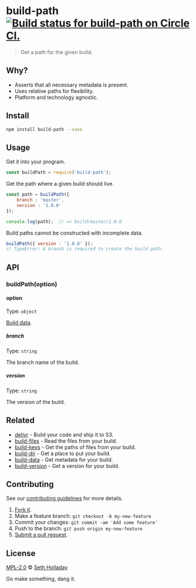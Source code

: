 # build-path [![Build status for build-path on Circle CI.](https://img.shields.io/circleci/project/sholladay/build-path/master.svg "Circle Build Status")](https://circleci.com/gh/sholladay/build-path "Build Path Builds")

> Get a path for the given build.

## Why?

 - Asserts that all necessary metadata is present.
 - Uses relative paths for flexibility.
 - Platform and technology agnostic.

## Install

```sh
npm install build-path --save
```

## Usage

Get it into your program.

```js
const buildPath = require('build-path');
```

Get the path where a given build should live.

```js
const path = buildPath({
    branch : 'master',
    version : '1.0.0'
});

console.log(path);  // => build/master/1.0.0
```

Build paths cannot be constructed with incomplete data.

```js
buildPath({ version : '1.0.0' });
// TypeError: A branch is required to create the build path.
```

## API

### buildPath(option)

#### option

Type: `object`

[Build data](https://github.com/sholladay/build-data).

##### branch

Type: `string`

The branch name of the build.

##### version

Type: `string`

The version of the build.

## Related

 - [delivr](https://github.com/sholladay/delivr) - Build your code and ship it to S3.
 - [build-files](https://github.com/sholladay/build-files) - Read the files from your build.
 - [build-keys](https://github.com/sholladay/build-keys) - Get the paths of files from your build.
 - [build-dir](https://github.com/sholladay/build-dir) - Get a place to put your build.
 - [build-data](https://github.com/sholladay/build-data) - Get metadata for your build.
 - [build-version](https://github.com/sholladay/build-version) - Get a version for your build.

## Contributing

See our [contributing guidelines](https://github.com/sholladay/build-path/blob/master/CONTRIBUTING.md "The guidelines for participating in this project.") for more details.

1. [Fork it](https://github.com/sholladay/build-path/fork).
2. Make a feature branch: `git checkout -b my-new-feature`
3. Commit your changes: `git commit -am 'Add some feature'`
4. Push to the branch: `git push origin my-new-feature`
5. [Submit a pull request](https://github.com/sholladay/build-path/compare "Submit code to this project for review.").

## License

[MPL-2.0](https://github.com/sholladay/build-path/blob/master/LICENSE "The license for build-path.") © [Seth Holladay](http://seth-holladay.com "Author of build-path.")

Go make something, dang it.
